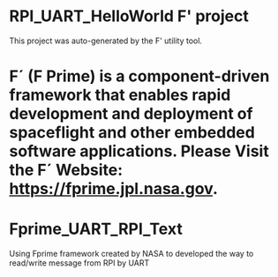 # RPI_UART_HelloWorld F' project

This project was auto-generated by the F' utility tool. 

F´ (F Prime) is a component-driven framework that enables rapid development and deployment of spaceflight and other embedded software applications.
**Please Visit the F´ Website:** https://fprime.jpl.nasa.gov.
=======
# Fprime_UART_RPI_Text
Using Fprime framework created by NASA to developed the way to read/write message from RPI by UART
